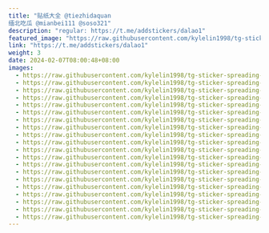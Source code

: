 ```yaml
---
title: "贴纸大全 @tiezhidaquan
缅北吃瓜 @mianbei111 @soso321"
description: "regular: https://t.me/addstickers/dalao1"
featured_image: "https://raw.githubusercontent.com/kylelin1998/tg-sticker-spreading-worldwide-images/main/img/f3f9dd00-3cbb-41e1-8cff-ef5fa820619c.jpg"
link: "https://t.me/addstickers/dalao1"
weight: 3
date: 2024-02-07T08:00:48+08:00
images:
  - https://raw.githubusercontent.com/kylelin1998/tg-sticker-spreading-worldwide-images/main/img/f3f9dd00-3cbb-41e1-8cff-ef5fa820619c.jpg
  - https://raw.githubusercontent.com/kylelin1998/tg-sticker-spreading-worldwide-images/main/img/58ce172c-3dfa-4463-b3ea-9b359d133b47.jpg
  - https://raw.githubusercontent.com/kylelin1998/tg-sticker-spreading-worldwide-images/main/img/e5c7f0ce-6cac-4345-8786-29f82ad72ba9.jpg
  - https://raw.githubusercontent.com/kylelin1998/tg-sticker-spreading-worldwide-images/main/img/f5108c62-e583-43f2-bd38-9e7f6603d609.jpg
  - https://raw.githubusercontent.com/kylelin1998/tg-sticker-spreading-worldwide-images/main/img/6de0cf3f-52b5-46fc-ab4c-c609476d0d7f.jpg
  - https://raw.githubusercontent.com/kylelin1998/tg-sticker-spreading-worldwide-images/main/img/e5e0f816-7a46-4849-a1b4-c84828313f00.jpg
  - https://raw.githubusercontent.com/kylelin1998/tg-sticker-spreading-worldwide-images/main/img/e3fa6557-1000-44ea-84a8-ce324af768b3.jpg
  - https://raw.githubusercontent.com/kylelin1998/tg-sticker-spreading-worldwide-images/main/img/eebee892-8a73-484c-9154-6f1a47e38ba1.jpg
  - https://raw.githubusercontent.com/kylelin1998/tg-sticker-spreading-worldwide-images/main/img/1616ddca-373c-45ac-bcde-7bd4664cda57.jpg
  - https://raw.githubusercontent.com/kylelin1998/tg-sticker-spreading-worldwide-images/main/img/2501156f-5d21-4813-bafe-dcb44509d9a0.jpg
  - https://raw.githubusercontent.com/kylelin1998/tg-sticker-spreading-worldwide-images/main/img/42cd9331-8df1-42e8-bbdb-8106e032565b.jpg
  - https://raw.githubusercontent.com/kylelin1998/tg-sticker-spreading-worldwide-images/main/img/2892f056-fa04-4c21-bee6-9817bc79a4b6.jpg
  - https://raw.githubusercontent.com/kylelin1998/tg-sticker-spreading-worldwide-images/main/img/b66f1432-0fc7-4677-916b-a02dd836c25e.jpg
  - https://raw.githubusercontent.com/kylelin1998/tg-sticker-spreading-worldwide-images/main/img/65f14899-d046-4273-addd-736ecb18d1fa.jpg
  - https://raw.githubusercontent.com/kylelin1998/tg-sticker-spreading-worldwide-images/main/img/2ba4ba4a-ee34-4505-a6ca-eb2c7b9be1f2.jpg
  - https://raw.githubusercontent.com/kylelin1998/tg-sticker-spreading-worldwide-images/main/img/c8e76232-5dc8-4fc7-a73c-3e020474c2f8.jpg
  - https://raw.githubusercontent.com/kylelin1998/tg-sticker-spreading-worldwide-images/main/img/e19ad65b-6184-444d-b9d0-3b183e4629c3.jpg
  - https://raw.githubusercontent.com/kylelin1998/tg-sticker-spreading-worldwide-images/main/img/4903a7e5-df92-4ee7-92ea-d18b9d9596de.jpg
  - https://raw.githubusercontent.com/kylelin1998/tg-sticker-spreading-worldwide-images/main/img/766fde4b-5989-492a-9c21-40a4ffb39657.jpg
  - https://raw.githubusercontent.com/kylelin1998/tg-sticker-spreading-worldwide-images/main/img/e727d4df-0233-48eb-a62a-78dab6aba607.jpg
---
```

